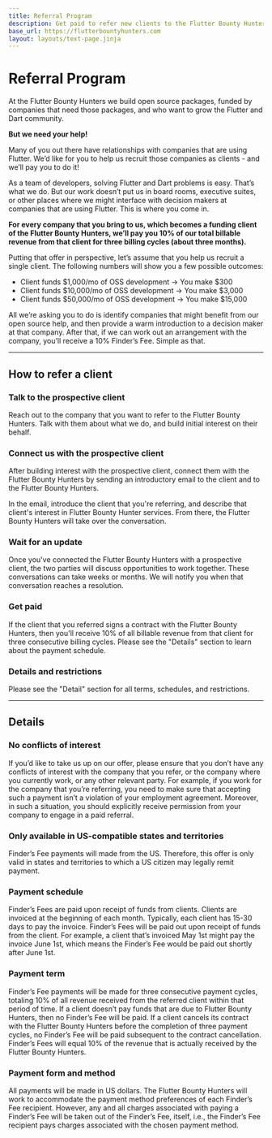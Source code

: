 ```yaml
---
title: Referral Program
description: Get paid to refer new clients to the Flutter Bounty Hunters.
base_url: https://flutterbountyhunters.com
layout: layouts/text-page.jinja
---
```

# Referral Program
At the Flutter Bounty Hunters we build open source packages, funded by companies that need those packages, and who want to grow the Flutter and Dart community.

**But we need your help!**

Many of you out there have relationships with companies that are using Flutter. We’d like for you to help us recruit those companies as clients - and we’ll pay you to do it!

As a team of developers, solving Flutter and Dart problems is easy. That’s what we do. But our work doesn’t put us in board rooms, executive suites, or other places where we might interface with decision makers at companies that are using Flutter. This is where you come in.

**For every company that you bring to us, which becomes a funding client of the Flutter Bounty Hunters, we’ll pay you 10% of our total billable revenue from that client for three billing cycles (about three months).**

Putting that offer in perspective, let’s assume that you help us recruit a single client. The following numbers will show you a few possible outcomes:

- Client funds $1,000/mo of OSS development → You make $300
- Client funds $10,000/mo of OSS development → You make $3,000
- Client funds $50,000/mo of OSS development → You make $15,000

All we’re asking you to do is identify companies that might benefit from our open source help, and then provide a warm introduction to a decision maker at that company. After that, if we can work out an arrangement with the company, you’ll receive a 10% Finder’s Fee. Simple as that.

---

## How to refer a client
### Talk to the prospective client
Reach out to the company that you want to refer to the Flutter Bounty Hunters. Talk with them about
what we do, and build initial interest on their behalf.

### Connect us with the prospective client
After building interest with the prospective client, connect them with the Flutter Bounty Hunters
by sending an introductory email to the client and to the Flutter Bounty Hunters.

In the email, introduce the client that you're referring, and describe that client's interest in
Flutter Bounty Hunter services. From there, the Flutter Bounty Hunters will take over the conversation.

### Wait for an update
Once you've connected the Flutter Bounty Hunters with a prospective client, the two parties will
discuss opportunities to work together. These conversations can take weeks or months. We will notify
you when that conversation reaches a resolution.

### Get paid
If the client that you referred signs a contract with the Flutter Bounty Hunters, then you'll
receive 10% of all billable revenue from that client for three consecutive billing cycles. Please
see the "Details" section to learn about the payment schedule.

### Details and restrictions
Please see the "Detail" section for all terms, schedules, and restrictions. 

--- 

## Details
### No conflicts of interest
If you’d like to take us up on our offer, please ensure that you don’t have any conflicts of interest with the company that you refer, or the company where you currently work, or any other relevant party. For example, if you work for the company that you’re referring, you need to make sure that accepting such a payment isn’t a violation of your employment agreement. Moreover, in such a situation, you should explicitly receive permission from your company to engage in a paid referral.

### Only available in US-compatible states and territories
Finder’s Fee payments will made from the US. Therefore, this offer is only valid in states and territories to which a US citizen may legally remit payment.

### Payment schedule
Finder’s Fees are paid upon receipt of funds from clients. Clients are invoiced at the beginning of each month. Typically, each client has 15-30 days to pay the invoice. Finder’s Fees will be paid out upon receipt of funds from the client. For example, a client that’s invoiced May 1st might pay the invoice June 1st, which means the Finder’s Fee would be paid out shortly after June 1st.

### Payment term
Finder’s Fee payments will be made for three consecutive payment cycles, totaling 10% of all revenue received from the referred client within that period of time. If a client doesn’t pay funds that are due to Flutter Bounty Hunters, then no Finder’s Fee will be paid. If a client cancels its contract with the Flutter Bounty Hunters before the completion of three payment cycles, no Finder’s Fee will be paid subsequent to the contract cancellation. Finder’s Fees will equal 10% of the revenue that is actually received by the Flutter Bounty Hunters.

### Payment form and method
All payments will be made in US dollars. The Flutter Bounty Hunters will work to accommodate the payment method preferences of each Finder’s Fee recipient. However, any and all charges associated with paying a Finder’s Fee will be taken out of the Finder’s Fee, itself, i.e., the Finder’s Fee recipient pays charges associated with the chosen payment method.
